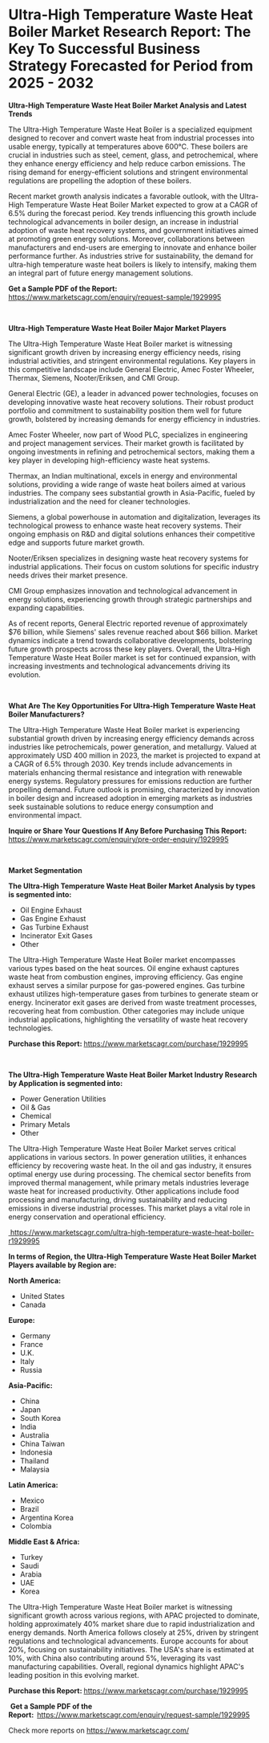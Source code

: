 <p><h1>Ultra-High Temperature Waste Heat Boiler Market Research Report: The Key To Successful Business Strategy Forecasted for Period from 2025 - 2032</h1></p><p><strong>Ultra-High Temperature Waste Heat Boiler Market Analysis and Latest Trends</strong></p>
<p><p>The Ultra-High Temperature Waste Heat Boiler is a specialized equipment designed to recover and convert waste heat from industrial processes into usable energy, typically at temperatures above 600°C. These boilers are crucial in industries such as steel, cement, glass, and petrochemical, where they enhance energy efficiency and help reduce carbon emissions. The rising demand for energy-efficient solutions and stringent environmental regulations are propelling the adoption of these boilers.</p><p>Recent market growth analysis indicates a favorable outlook, with the Ultra-High Temperature Waste Heat Boiler Market expected to grow at a CAGR of 6.5% during the forecast period. Key trends influencing this growth include technological advancements in boiler design, an increase in industrial adoption of waste heat recovery systems, and government initiatives aimed at promoting green energy solutions. Moreover, collaborations between manufacturers and end-users are emerging to innovate and enhance boiler performance further. As industries strive for sustainability, the demand for ultra-high temperature waste heat boilers is likely to intensify, making them an integral part of future energy management solutions.</p></p>
<p><strong>Get a Sample PDF of the Report:&nbsp;</strong> <a href="https://www.marketscagr.com/enquiry/request-sample/1929995?utm_campaign=2992&utm_medium=2&utm_source=Github&utm_content=ia&utm_term=29032025&utm_id=ultra-high-temperature-waste-heat-boiler">https://www.marketscagr.com/enquiry/request-sample/1929995</a></p>
<p>&nbsp;</p>
<p><strong>Ultra-High Temperature Waste Heat Boiler Major Market Players</strong></p>
<p><p>The Ultra-High Temperature Waste Heat Boiler market is witnessing significant growth driven by increasing energy efficiency needs, rising industrial activities, and stringent environmental regulations. Key players in this competitive landscape include General Electric, Amec Foster Wheeler, Thermax, Siemens, Nooter/Eriksen, and CMI Group.</p><p>General Electric (GE), a leader in advanced power technologies, focuses on developing innovative waste heat recovery solutions. Their robust product portfolio and commitment to sustainability position them well for future growth, bolstered by increasing demands for energy efficiency in industries.</p><p>Amec Foster Wheeler, now part of Wood PLC, specializes in engineering and project management services. Their market growth is facilitated by ongoing investments in refining and petrochemical sectors, making them a key player in developing high-efficiency waste heat systems.</p><p>Thermax, an Indian multinational, excels in energy and environmental solutions, providing a wide range of waste heat boilers aimed at various industries. The company sees substantial growth in Asia-Pacific, fueled by industrialization and the need for cleaner technologies.</p><p>Siemens, a global powerhouse in automation and digitalization, leverages its technological prowess to enhance waste heat recovery systems. Their ongoing emphasis on R&D and digital solutions enhances their competitive edge and supports future market growth.</p><p>Nooter/Eriksen specializes in designing waste heat recovery systems for industrial applications. Their focus on custom solutions for specific industry needs drives their market presence.</p><p>CMI Group emphasizes innovation and technological advancement in energy solutions, experiencing growth through strategic partnerships and expanding capabilities.</p><p>As of recent reports, General Electric reported revenue of approximately $76 billion, while Siemens' sales revenue reached about $66 billion. Market dynamics indicate a trend towards collaborative developments, bolstering future growth prospects across these key players. Overall, the Ultra-High Temperature Waste Heat Boiler market is set for continued expansion, with increasing investments and technological advancements driving its evolution.</p></p>
<p>&nbsp;</p>
<p><strong>What Are The Key Opportunities For Ultra-High Temperature Waste Heat Boiler Manufacturers?</strong></p>
<p><p>The Ultra-High Temperature Waste Heat Boiler market is experiencing substantial growth driven by increasing energy efficiency demands across industries like petrochemicals, power generation, and metallurgy. Valued at approximately USD 400 million in 2023, the market is projected to expand at a CAGR of 6.5% through 2030. Key trends include advancements in materials enhancing thermal resistance and integration with renewable energy systems. Regulatory pressures for emissions reduction are further propelling demand. Future outlook is promising, characterized by innovation in boiler design and increased adoption in emerging markets as industries seek sustainable solutions to reduce energy consumption and environmental impact.</p></p>
<p><strong>Inquire or Share Your Questions If Any Before Purchasing This Report:</strong> <a href="https://www.marketscagr.com/enquiry/pre-order-enquiry/1929995?utm_campaign=2992&utm_medium=2&utm_source=Github&utm_content=ia&utm_term=29032025&utm_id=ultra-high-temperature-waste-heat-boiler">https://www.marketscagr.com/enquiry/pre-order-enquiry/1929995</a></p>
<p>&nbsp;</p>
<p><strong>Market Segmentation</strong></p>
<p><strong>The Ultra-High Temperature Waste Heat Boiler Market Analysis by types is segmented into:</strong></p>
<p><ul><li>Oil Engine Exhaust</li><li>Gas Engine Exhaust</li><li>Gas Turbine Exhaust</li><li>Incinerator Exit Gases</li><li>Other</li></ul></p>
<p><p>The Ultra-High Temperature Waste Heat Boiler market encompasses various types based on the heat sources. Oil engine exhaust captures waste heat from combustion engines, improving efficiency. Gas engine exhaust serves a similar purpose for gas-powered engines. Gas turbine exhaust utilizes high-temperature gases from turbines to generate steam or energy. Incinerator exit gases are derived from waste treatment processes, recovering heat from combustion. Other categories may include unique industrial applications, highlighting the versatility of waste heat recovery technologies.</p></p>
<p><strong>Purchase this Report:&nbsp;</strong><a href="https://www.marketscagr.com/purchase/1929995?utm_campaign=2992&utm_medium=2&utm_source=Github&utm_content=ia&utm_term=29032025&utm_id=ultra-high-temperature-waste-heat-boiler">https://www.marketscagr.com/purchase/1929995</a></p>
<p>&nbsp;</p>
<p><strong>The Ultra-High Temperature Waste Heat Boiler Market Industry Research by Application is segmented into:</strong></p>
<p><ul><li>Power Generation Utilities</li><li>Oil & Gas</li><li>Chemical</li><li>Primary Metals</li><li>Other</li></ul></p>
<p><p>The Ultra-High Temperature Waste Heat Boiler Market serves critical applications in various sectors. In power generation utilities, it enhances efficiency by recovering waste heat. In the oil and gas industry, it ensures optimal energy use during processing. The chemical sector benefits from improved thermal management, while primary metals industries leverage waste heat for increased productivity. Other applications include food processing and manufacturing, driving sustainability and reducing emissions in diverse industrial processes. This market plays a vital role in energy conservation and operational efficiency.</p></p>
<p><a href="https://www.marketscagr.com/ultra-high-temperature-waste-heat-boiler-r1929995?utm_campaign=2992&utm_medium=2&utm_source=Github&utm_content=ia&utm_term=29032025&utm_id=ultra-high-temperature-waste-heat-boiler">&nbsp;https://www.marketscagr.com/ultra-high-temperature-waste-heat-boiler-r1929995</a></p>
<p><strong>In terms of Region, the Ultra-High Temperature Waste Heat Boiler Market Players available by Region are:</strong></p>
<p>
    <p> <strong> North America: </strong>
        <ul>
            <li>United States</li>
            <li>Canada</li>
        </ul>
        </p> 
    <p> <strong> Europe: </strong>
        <ul>
            <li>Germany</li>
            <li>France</li>
            <li>U.K.</li>
            <li>Italy</li>
            <li>Russia</li>
        </ul>
        </p> 
    <p> <strong> Asia-Pacific: </strong>
        <ul>
            <li>China</li>
            <li>Japan</li>
            <li>South Korea</li>
            <li>India</li>
            <li>Australia</li>
            <li>China Taiwan</li>
            <li>Indonesia</li>
            <li>Thailand</li>
            <li>Malaysia</li>
        </ul>
        </p> 
    <p> <strong> Latin America: </strong>
        <ul>
            <li>Mexico</li>
            <li>Brazil</li>
            <li>Argentina Korea</li>
            <li>Colombia</li>
        </ul>
        </p> 
    <p> <strong> Middle East & Africa: </strong>
        <ul>
            <li>Turkey</li>
            <li>Saudi</li>
            <li>Arabia</li>
            <li>UAE</li>
            <li>Korea</li>
        </ul>
    </p>
    </p>
<p><p>The Ultra-High Temperature Waste Heat Boiler market is witnessing significant growth across various regions, with APAC projected to dominate, holding approximately 40% market share due to rapid industrialization and energy demands. North America follows closely at 25%, driven by stringent regulations and technological advancements. Europe accounts for about 20%, focusing on sustainability initiatives. The USA's share is estimated at 10%, with China also contributing around 5%, leveraging its vast manufacturing capabilities. Overall, regional dynamics highlight APAC's leading position in this evolving market.</p></p>
<p><strong>Purchase this Report: </strong><a href="https://www.marketscagr.com/purchase/1929995?utm_campaign=2992&utm_medium=2&utm_source=Github&utm_content=ia&utm_term=29032025&utm_id=ultra-high-temperature-waste-heat-boiler">https://www.marketscagr.com/purchase/1929995</a></p>
<p>&nbsp;<strong>Get a Sample PDF of the Report:&nbsp;&nbsp;</strong><a href="https://www.marketscagr.com/enquiry/request-sample/1929995?utm_campaign=2992&utm_medium=2&utm_source=Github&utm_content=ia&utm_term=29032025&utm_id=ultra-high-temperature-waste-heat-boiler">https://www.marketscagr.com/enquiry/request-sample/1929995</a></p>
<p><strong></strong></p>
<p>Check more reports on <a href="https://www.marketscagr.com/?utm_campaign=2992&utm_medium=2&utm_source=Github&utm_content=ia&utm_term=29032025&utm_id=ultra-high-temperature-waste-heat-boiler">https://www.marketscagr.com/</a></p>